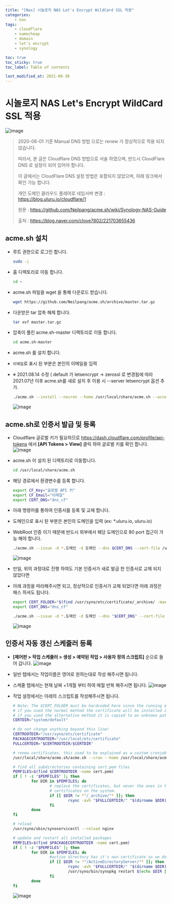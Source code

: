 ```yaml
---
title: "[Nas] 시놀로지 NAS Let's Encrypt WildCard SSL 적용"
categories:
    - nas
tags:
    - cloudflare
    - namecheap
    - domain
    - let's encrypt
    - synology

toc: true
toc_sticky: true
toc_label: Table of contents

last_modified_at: 2021-09-30
---
```


# **시놀로지 NAS Let's Encrypt WildCard SSL 적용**

![image](/assets/images/posts/nas/1/1.png)

> 2020-06-01 기준 Manual DNS 방법 으로는 renew 가 정상적으로 적용 되지 않습니다.
>
> 따라서, 본 글은 Cloudflare DNS 방법으로 서술 하였으며, 반드시 CloudFlare DNS 로 설정이 되어 있어야 합니다.
>
> 이 글에서는 CloudFlare DNS 설정 방법은 포함되지 않았으며, 아래 링크에서 확인 가능 합니다.
>
> 개인 도메인 클라우드 플레어로 네임서버 변경 : https://blog.uluru.io/cloudflare/1
>
> 원문 : https://github.com/Neilpang/acme.sh/wiki/Synology-NAS-Guide
>
> 출처 : https://blog.naver.com/clove7802/221703655436


## **acme.sh 설치**
- 루트 권한으로 로그인 합니다.
    ```sh
    sudo -i
    ```
 
- 홈 디렉토리로 이동 합니다.
    ```sh
    cd ~
    ```

- acme.sh 파일을 wget 을 통해 다운로드 받습니다.
    ```sh
    wget https://github.com/Neilpang/acme.sh/archive/master.tar.gz
    ```
 
- 다운받은 tar 압축 해제 합니다.
    ```sh
    tar xvf master.tar.gz
    ```
 
- 압축이 풀린 acme.sh-master 디렉토리로 이동 합니다.
    ```sh
    cd acme.sh-master
    ```

- acme.sh 를 설치 합니다.

- ``이메일``로 표시 된 부분은 본인의 이메일을 입력

- ※ 2021.08.14 수정 ( default 가 letsencrypt -> zerossl 로 변경됨에 따라 2021.07년 이후 acme.sh를 새로 설치 후 이용 시 --server letsencrypt 옵션 추가.
    ```sh
    ./acme.sh --install --nocron --home /usr/local/share/acme.sh --accountemail "이메일" --server letsencrypt
    ```
    ![image](/assets/images/posts/nas/1/2.png)


## **acme.sh로 인증서 발급 및 등록**
- Cloudflare 글로벌 키가 필요하므로 https://dash.cloudflare.com/profile/api-tokens 에서 **[API Tokens > View]** 클릭 하여 글로벌 키를 확인 합니다.
    ![image](/assets/images/posts/nas/1/3.png)

- acme.sh 이 설치 된 디렉토리로 이동합니다.
    ```sh
    cd /usr/local/share/acme.sh
    ```

- 해당 경로에서 환경변수를 등록 합니다.
    ```sh
    export CF_Key="글로벌 API 키" 
    export CF_Email="이메일" 
    export CERT_DNS="dns_cf"
    ```

- 아래 명령어를 통하여 인증서를 등록 및 교체 합니다.

- 도메인으로 표시 된 부분은 본인의 도메인을 입력 (ex: *.uluru.io, uluru.io)

- WebRoot 인증 이기 때문에 반드시 외부에서 해당 도메인으로 80 port 접근이 가능 해야 합니다.
    ```sh
    ./acme.sh --issue -d *.도메인 -d 도메인 --dns $CERT_DNS --cert-file /usr/syno/etc/certificate/system/default/cert.pem --key-file /usr/syno/etc/certificate/system/default/privkey.pem --fullchain-file /usr/syno/etc/certificate/system/default/fullchain.pem --reloadcmd "/usr/syno/sbin/synoservicectl --reload nginx" --dnssleep 30 --force --server letsencrypt
    ```
    ![image](/assets/images/posts/nas/1/4.png)

- 만일, 위의 과정대로 진행 하여도 기본 인증서가 새로 발급 한 인증서로 교체 되지 않았다면

- 아래 과정을 따라해주시면 되고, 정상적으로 인증서가 교체 되었다면 아래 과정은 패스 하셔도 됩니다.
    ```sh
    export CERT_FOLDER="$(find /usr/syno/etc/certificate/_archive/ -maxdepth 1 -mindepth 1 -type d)"
    export CERT_DNS="dns_cf"
    ```
    ```sh
    ./acme.sh --issue -d *.도메인 -d 도메인 --dns "$CERT_DNS" --cert-file "$CERT_FOLDER/cert.pem" --key-file "$CERT_FOLDER/privkey.pem" --fullchain-file "$CERT_FOLDER/fullchain.pem" --capath "$CERT_FOLDER/chain.pem" --reloadcmd "/usr/syno/sbin/synoservicectl --reload nginx" --dnssleep 30 --force --server letsencrypt
    ```
    ![image](/assets/images/posts/nas/1/5.png)


## **인증서 자동 갱신 스케줄러 등록**
- **[제어판 > 작업 스케줄러 > 생성 > 예약된 작업 > 사용자 정의 스크립트]** 순으로 들어 갑니다.
    ![image](/assets/images/posts/nas/1/6.png)

- 일반 탭에서는 작업이름은 영어로 원하는대로 작성 해주시면 됩니다.

- 스케줄 탭에서는 현재 날짜 +1개월 부터 하여 매월 반복 해주시면 됩니다.
    ![image](/assets/images/posts/nas/1/7.png)

- 작업 설정에서는 아래의 스크립트를 작성해주시면 됩니다.
    ```sh
    # Note: The $CERT_FOLDER must be hardcoded here since the running environment is unknown. Don't blindly copy&paste!
    # if you used the normal method the certificate will be installed in the system/default directory CERTDIR="system/default"
    # if you used the alternative method it is copied to an unknown path, change the following example to the output of the creation process and uncomment.
    CERTDIR="system/default"

    # do not change anything beyond this line!
    CERTROOTDIR="/usr/syno/etc/certificate"
    PACKAGECERTROOTDIR="/usr/local/etc/certificate"
    FULLCERTDIR="$CERTROOTDIR/$CERTDIR"

    # renew certificates, this used to be explained as a custom cronjob but works just as well within this script according to the output of the task.
    /usr/local/share/acme.sh/acme.sh --cron --home /usr/local/share/acme.sh/

    # find all subdirectories containing cert.pem files
    PEMFILES=$(find $CERTROOTDIR -name cert.pem)
    if [ ! -z "$PEMFILES" ]; then
            for DIR in $PEMFILES; do
                    # replace the certificates, but never the ones in the _archive folders as those are all the unique
                    # certificates on the system.
                    if [[ $DIR != *"/_archive/"* ]]; then
                            rsync -avh "$FULLCERTDIR/" "$(dirname $DIR)/"
                    fi
            done
    fi

    # reload
    /usr/syno/sbin/synoservicectl --reload nginx

    # update and restart all installed packages
    PEMFILES=$(find $PACKAGECERTROOTDIR -name cert.pem)
    if [ ! -z "$PEMFILES" ]; then
            for DIR in $PEMFILES; do
                    #active directory has it's own certificate so we do not update that package
                    if [[ $DIR != *"/ActiveDirectoryServer/"* ]]; then
                            rsync -avh "$FULLCERTDIR/" "$(dirname $DIR)/"
                            /usr/syno/bin/synopkg restart $(echo $DIR | awk -F/ '{print $6}')
                    fi
            done
    fi
    ```
    ![image](/assets/images/posts/nas/1/8.png)